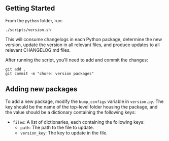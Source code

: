 ## Getting Started

From the `python` folder, run:

```
./scripts/version.sh
```

This will consume changelogs in each Python package, determine the new version, update the version in all relevant files, and produce updates to all relevant CHANGELOG.md files.

After running the script, you'll need to add and commit the changes:

```
git add .
git commit -m "chore: version packages"
```

## Adding new packages

To add a new package, modify the `bump_configs` variable in `version.py`. The key should be the name of the top-level folder housing the package, and the value should be a dictionary containing the following keys:

- `files`: A list of dictionaries, each containing the following keys:
  - `path`: The path to the file to update.
  - `version_key`: The key to update in the file.
